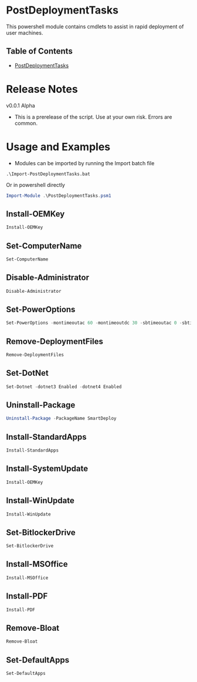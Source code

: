 # PostDeploymentTasks

This powershell module contains cmdlets to assist in rapid deployment of user machines.

## Table of Contents
- [PostDeploymentTasks](#PostDeploymentTasks)



# Release Notes
v0.0.1 Alpha
- This is a prerelease of the script. Use at your own risk. Errors are common.

# Usage and Examples
- Modules can be imported by running the Import batch file
```Command Prompt
.\Import-PostDeploymentTasks.bat
```
  Or in powershell directly
```Powershell
Import-Module .\PostDeploymentTasks.psm1
```

## Install-OEMKey
```Powershell
Install-OEMKey
```
## Set-ComputerName
```Powershell
Set-ComputerName
```

## Disable-Administrator
```Powershell
Disable-Administrator
```

## Set-PowerOptions
```Powershell
Set-PowerOptions -montimeoutac 60 -montimeoutdc 30 -sbtimeoutac 0 -sbtimeoutdc 0 -faststartup Disabled -powerbutton Shutdown -sleepbutton Shutdown -closelid Nothing
```

## Remove-DeploymentFiles
```Powershell
Remove-DeploymentFiles
```

## Set-DotNet
```Powershell
Set-Dotnet -dotnet3 Enabled -dotnet4 Enabled 
```
          
## Uninstall-Package
```Powershell
Uninstall-Package -PackageName SmartDeploy
```

## Install-StandardApps
```Powershell
Install-StandardApps
```

## Install-SystemUpdate
```Powershell
Install-OEMKey
```

## Install-WinUpdate
```Powershell
Install-WinUpdate
```

## Set-BitlockerDrive
```Powershell
Set-BitlockerDrive
```
        
## Install-MSOffice
```Powershell
Install-MSOffice
```

## Install-PDF
```Powershell
Install-PDF
```

## Remove-Bloat
```Powershell
Remove-Bloat
```

## Set-DefaultApps
```Powershell
Set-DefaultApps
```
